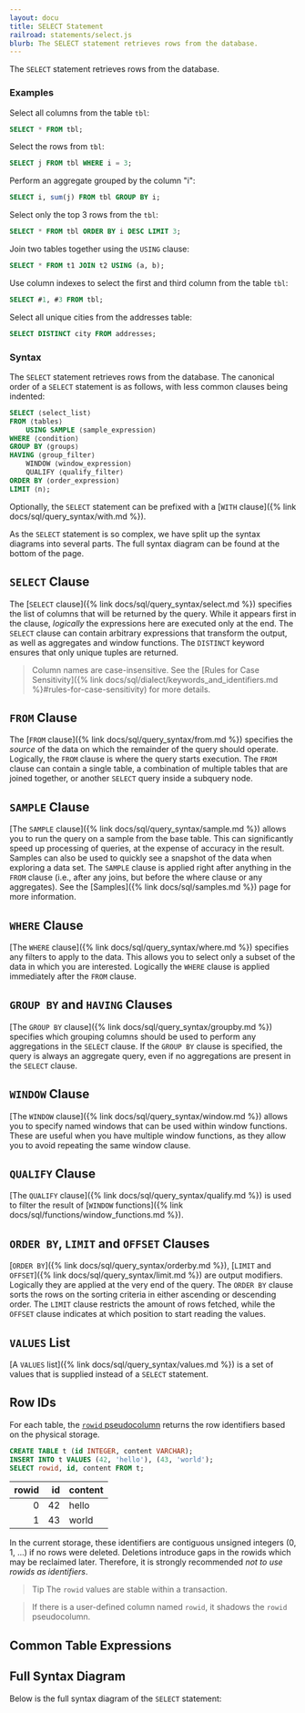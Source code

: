 ```yaml
---
layout: docu
title: SELECT Statement
railroad: statements/select.js
blurb: The SELECT statement retrieves rows from the database.
---
```


The `SELECT` statement retrieves rows from the database.

### Examples

Select all columns from the table `tbl`:

```sql
SELECT * FROM tbl;
```

Select the rows from `tbl`:

```sql
SELECT j FROM tbl WHERE i = 3;
```

Perform an aggregate grouped by the column "i":

```sql
SELECT i, sum(j) FROM tbl GROUP BY i;
```

Select only the top 3 rows from the `tbl`:

```sql
SELECT * FROM tbl ORDER BY i DESC LIMIT 3;
```

Join two tables together using the `USING` clause:

```sql
SELECT * FROM t1 JOIN t2 USING (a, b);
```

Use column indexes to select the first and third column from the table `tbl`:

```sql
SELECT #1, #3 FROM tbl;
```

Select all unique cities from the addresses table:

```sql
SELECT DISTINCT city FROM addresses;
```

### Syntax

The `SELECT` statement retrieves rows from the database. The canonical order of a `SELECT` statement is as follows, with less common clauses being indented:

```sql
SELECT ⟨select_list⟩
FROM ⟨tables⟩
    USING SAMPLE ⟨sample_expression⟩
WHERE ⟨condition⟩
GROUP BY ⟨groups⟩
HAVING ⟨group_filter⟩
    WINDOW ⟨window_expression⟩
    QUALIFY ⟨qualify_filter⟩
ORDER BY ⟨order_expression⟩
LIMIT ⟨n⟩;
```

Optionally, the `SELECT` statement can be prefixed with a [`WITH` clause]({% link docs/sql/query_syntax/with.md %}).

As the `SELECT` statement is so complex, we have split up the syntax diagrams into several parts. The full syntax diagram can be found at the bottom of the page.

## `SELECT` Clause

<div id="rrdiagram3"></div>

The [`SELECT` clause]({% link docs/sql/query_syntax/select.md %}) specifies the list of columns that will be returned by the query. While it appears first in the clause, *logically* the expressions here are executed only at the end. The `SELECT` clause can contain arbitrary expressions that transform the output, as well as aggregates and window functions. The `DISTINCT` keyword ensures that only unique tuples are returned.

> Column names are case-insensitive. See the [Rules for Case Sensitivity]({% link docs/sql/dialect/keywords_and_identifiers.md %}#rules-for-case-sensitivity) for more details.

## `FROM` Clause

<div id="rrdiagram4"></div>

The [`FROM` clause]({% link docs/sql/query_syntax/from.md %}) specifies the *source* of the data on which the remainder of the query should operate. Logically, the `FROM` clause is where the query starts execution. The `FROM` clause can contain a single table, a combination of multiple tables that are joined together, or another `SELECT` query inside a subquery node.

## `SAMPLE` Clause

<div id="rrdiagram10"></div>

[The `SAMPLE` clause]({% link docs/sql/query_syntax/sample.md %}) allows you to run the query on a sample from the base table. This can significantly speed up processing of queries, at the expense of accuracy in the result. Samples can also be used to quickly see a snapshot of the data when exploring a data set. The `SAMPLE` clause is applied right after anything in the `FROM` clause (i.e., after any joins, but before the where clause or any aggregates). See the [Samples]({% link docs/sql/samples.md %}) page for more information.

## `WHERE` Clause

<div id="rrdiagram5"></div>

[The `WHERE` clause]({% link docs/sql/query_syntax/where.md %}) specifies any filters to apply to the data. This allows you to select only a subset of the data in which you are interested. Logically the `WHERE` clause is applied immediately after the `FROM` clause.

## `GROUP BY` and `HAVING` Clauses

<div id="rrdiagram6"></div>

[The `GROUP BY` clause]({% link docs/sql/query_syntax/groupby.md %}) specifies which grouping columns should be used to perform any aggregations in the `SELECT` clause. If the `GROUP BY` clause is specified, the query is always an aggregate query, even if no aggregations are present in the `SELECT` clause.

## `WINDOW` Clause

<div id="rrdiagram7"></div>

[The `WINDOW` clause]({% link docs/sql/query_syntax/window.md %}) allows you to specify named windows that can be used within window functions. These are useful when you have multiple window functions, as they allow you to avoid repeating the same window clause.

## `QUALIFY` Clause

<div id="rrdiagram11"></div>

[The `QUALIFY` clause]({% link docs/sql/query_syntax/qualify.md %}) is used to filter the result of [`WINDOW` functions]({% link docs/sql/functions/window_functions.md %}).

## `ORDER BY`, `LIMIT` and `OFFSET` Clauses

<div id="rrdiagram8"></div>

[`ORDER BY`]({% link docs/sql/query_syntax/orderby.md %}), [`LIMIT` and `OFFSET`]({% link docs/sql/query_syntax/limit.md %}) are output modifiers.
Logically they are applied at the very end of the query.
The `ORDER BY` clause sorts the rows on the sorting criteria in either ascending or descending order.
The `LIMIT` clause restricts the amount of rows fetched, while the `OFFSET` clause indicates at which position to start reading the values.

## `VALUES` List

<div id="rrdiagram9"></div>

[A `VALUES` list]({% link docs/sql/query_syntax/values.md %}) is a set of values that is supplied instead of a `SELECT` statement.

## Row IDs

For each table, the [`rowid` pseudocolumn](https://docs.oracle.com/cd/B19306_01/server.102/b14200/pseudocolumns008.htm) returns the row identifiers based on the physical storage.

```sql
CREATE TABLE t (id INTEGER, content VARCHAR);
INSERT INTO t VALUES (42, 'hello'), (43, 'world');
SELECT rowid, id, content FROM t;
```

| rowid | id | content |
|------:|---:|---------|
| 0     | 42 | hello   |
| 1     | 43 | world   |

In the current storage, these identifiers are contiguous unsigned integers (0, 1, ...) if no rows were deleted. Deletions introduce gaps in the rowids which may be reclaimed later. Therefore, it is strongly recommended *not to use rowids as identifiers*.

> Tip The `rowid` values are stable within a transaction.

> If there is a user-defined column named `rowid`, it shadows the `rowid` pseudocolumn.

## Common Table Expressions

<div id="rrdiagram2"></div>

## Full Syntax Diagram

Below is the full syntax diagram of the `SELECT` statement:

<div id="rrdiagram"></div>
